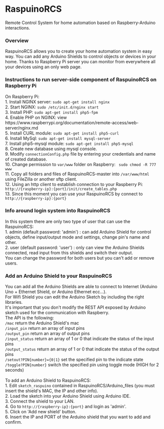 # RaspuinoRCS
Remote Control System for home automation based on Raspberry-Arduino interactions.

<h3>Overview</h3>
RaspuinoRCS allows you to create your home automation system in easy way.
You can add any Arduino Shields to control objects or devices in your home. Thanks to Raspberry Pi server you can monitor from everywhere all your devices using an only web page.

<h3> Instructions to run server-side component of RaspuinoRCS on Raspberry Pi</h3>
On Raspberry Pi: <br>
1. Install NGINX server: <code>sudo apt-get install nginx</code><br>
2. Start NGINX: <code>sudo /etc/init.d/nginx start</code><br>
3. Install PHP: <code>sudo apt-get install php5-fpm</code><br>
4. Enable PHP on NGINX: view https://www.raspberrypi.org/documentation/remote-access/web-server/nginx.md <br>
5. Install CURL module:  <code>sudo apt-get install php5-curl</code><br>
6. Install MySql: <code>sudo apt-get install mysql-server</code><br>
7. Install php5-mysql module: <code>sudo apt-get install php5-mysql</code><br>
8. Create new database using mysql console.<br>
9. Modify <code>connectionConfig.php</code> file by entering your credentials and name of created database.<br>
10. Change permission to <code>var/www</code> folder on Raspberry:  <code> sudo chmod -R 777 www</code><br>
11. Copy all folders and files of RaspuinoRCS-master into <code>/var/www/html</code> using FileZilla or another sftp client.<br>
12. Using an http client to establish connection to your Raspberry Pi: <code>http://{raspberry-ip}:{port}/init/create_tables.php</code><br>
13. Since this moment you can use your RaspuinoRCS by connect to <code>http://{raspberry-ip}:{port}</code><br>

<h3> Info around login system into RaspuinoRCS</h3>
In this system there are only two type of user that can use the RaspuinoRCS:<br>
1. admin (default password: 'admin') : can add Arduino Shield for control objects, define input/output mode and settings, change pin's name and other.<br>
2. user (default password: 'user') : only can view the Arduino Shields connected, read input from this shields and switch their output.<br>
You can change the password for both users but you can't add or remove users.

<h3> Add an Arduino Shield to your RaspuinoRCS</h3>
You can add all the Arduino Shields are able to connect to Internet (Arduino Uno + Ethernet Shield, or Arduino Ethernet ecc...).<br>
For Wifi Shield you can edit the Arduino Sketch by including the right libraries. <br>
It's important that you don't modify the REST API exposed by Arduino sketch used for the communication with Raspberry. <br>
The API is the following:<br>
<code>/mac</code>  return the Arduino Shield's mac<br>
<code>/input_pin</code> return an array of input pins<br>
<code>/output_pin</code> return an array of output pins<br>
<code>/input_status</code> return an array of 1 or 0 that indicate the status of the input pins<br>
<code>/output_status</code> return an array of 1 or 0 that indicate the status of the output pins<br>
<code>/setout?PIN{number}={0|1}</code> set the specified pin to the indicate state<br>
<code>/toggle?PIN{number}</code> switch the specified pin using toggle mode (HIGH for 2 seconds)<br><br>
To add an Arduino Shield to RaspuinoRCS:<br>
1. Edit <code>sketch_raspuino</code> contained in RaspuinoRCS/Arduino_files (you must insert the shield's MAC, the IP and other info).<br>
2. Load the sketch into your Arduino Shield using Arduino IDE.<br>
3. Connect the shield to your LAN.<br>
4. Go to <code>http://{raspberry-ip}:{port}</code> and login as 'admin'.<br>
5. Click on 'Add new shield' button.<br>
6. Insert the IP and PORT of the Arduino shield that you want to add and confirm.



